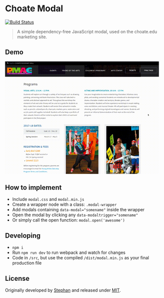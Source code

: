 # Choate Modal

[![Build Status](https://travis-ci.org/stephan281094/modal.svg)](https://travis-ci.org/stephan281094/modal)

> A simple dependency-free JavaScript modal, used on the choate.edu marketing site.

## Demo

![Demo Image](https://raw.githubusercontent.com/DrianHillman/choate-modal/master/example/choate-modal-demo-720_30.gif)

## How to implement
* Include `modal.css` and `modal.min.js`
* Create a wrapper node with a class: `.modal-wrapper`
* Add modals containing `data-modal="somename"` inside the wrapper
* Open the modal by clicking any `data-modaltrigger="somename"`
* Or simply call the open function: `modal.open('awesome')`

## Developing
* `npm i`
* Run `npm run dev` to run webpack and watch for changes
* Code in `/src`, but use the compiled `/dist/modal.min.js` as your final production file

## License
Originally developed by [Stephan](https://github.com/stephan281094) and released under [MIT](LICENSE).
